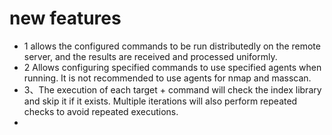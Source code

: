 # new features
- 1 allows the configured commands to be run distributedly on the remote server, and the results are received and processed uniformly.
- 2 Allows configuring specified commands to use specified agents when running. It is not recommended to use agents for nmap and masscan.
- 3、The execution of each target + command will check the index library and skip it if it exists. Multiple iterations will also perform repeated checks to avoid repeated executions.
- 